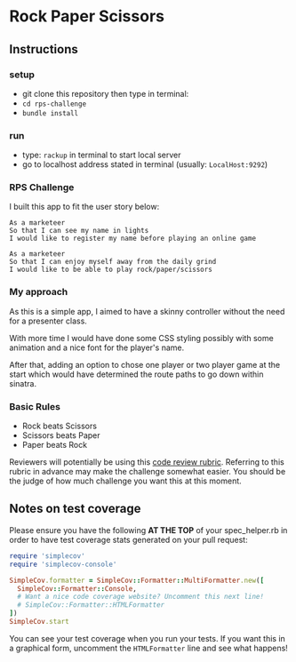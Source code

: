 # Rock Paper Scissors

Instructions
-------
### setup

- git clone this repository
 then type in terminal:
- `cd rps-challenge`
- `bundle install`

### run

- type: `rackup` in terminal to start local server
- go to localhost address stated in terminal (usually: `LocalHost:9292`)


### RPS Challenge

I built this app to fit the user story below:

```
As a marketeer
So that I can see my name in lights
I would like to register my name before playing an online game

As a marketeer
So that I can enjoy myself away from the daily grind
I would like to be able to play rock/paper/scissors
```

### My approach

As this is a simple app, I aimed to have a skinny controller without the need for a presenter class.

With more time I would have done some CSS styling possibly with some animation and a nice font for the player's name.

After that, adding an option to chose one player or two player game at the start which would have determined the route paths to go down within sinatra.


### Basic Rules

- Rock beats Scissors
- Scissors beats Paper
- Paper beats Rock

Reviewers will potentially be using this [code review rubric](docs/review.md).  Referring to this rubric in advance may make the challenge somewhat easier.  You should be the judge of how much challenge you want this at this moment.

Notes on test coverage
----------------------

Please ensure you have the following **AT THE TOP** of your spec_helper.rb in order to have test coverage stats generated
on your pull request:

```ruby
require 'simplecov'
require 'simplecov-console'

SimpleCov.formatter = SimpleCov::Formatter::MultiFormatter.new([
  SimpleCov::Formatter::Console,
  # Want a nice code coverage website? Uncomment this next line!
  # SimpleCov::Formatter::HTMLFormatter
])
SimpleCov.start
```

You can see your test coverage when you run your tests. If you want this in a graphical form, uncomment the `HTMLFormatter` line and see what happens!
